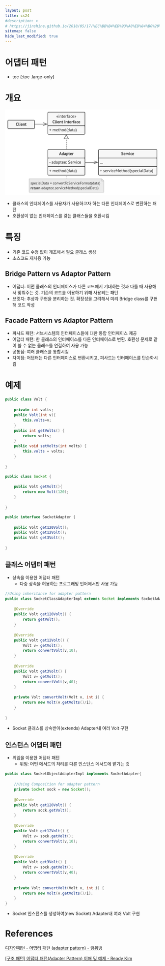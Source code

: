 ```yaml
---
layout: post
title: cs24
#description: >
# https://jinshine.github.io/2018/05/17/%EC%BB%B4%ED%93%A8%ED%84%B0%20%EA%B8%B0%EC%B4%88/%EB%A9%94%EB%AA%A8%EB%A6%AC%EA%B5%AC%EC%A1%B0/
sitemap: false
hide_last_modified: true
---
```

# 어댑터 패턴

* toc
{:toc .large-only}

# 개요

![](/assets/img/cs/adapter.png)

- 클래스의 인터페이스를 사용자가 사용하고자 하는 다른 인터페이스로 변환하는 패턴
- 호환성이 없는 인터페이스를 갖는 클래스들을 호환시킴

# 특징
- 기존 코드 수정 없이 개조해서 필요 클래스 생성
- 소스코드 재사용 가능

## Bridge Pattern vs Adaptor Pattern

- 어댑터: 어떤 클래스의 인터페이스가 다른 코드에서 기대하는 것과 다를 때 사용해서 맞춰주는 것. 기존의 코드를 이용하기 위해 사용되는 패턴
- 브릿지: 추상과 구현을 분리하는 것. 확장성을 고려해서 미리 Bridge class를 구현해 코드 작성

## Facade Pattern vs Adaptor Pattern

- 파사드 패턴: 서브시스템의 인터페이스들에 대한 통합 인터페이스 제공
- 어댑터 패턴: 한 클래스의 인터페이스를 다른 인터페이스로 변환. 호환성 문제로 같이 쓸 수 없는 클래스를 연결하여 사용 가능
- 공통점: 여러 클래스를 통합시킴
- 차이점: 어댑터는 다른 인터페이스로 변환시키고, 퍼사드는 인터페이스를 단순화시킴

# 예제

```JAVA
public class Volt {
 
    private int volts;
    public Volt(int v){
        this.volts=v;
    }
    public int getVolts() {
        return volts;
    }
    public void setVolts(int volts) {
        this.volts = volts;
    }

}
```

```JAVA
public class Socket {

    public Volt getVolt(){
        return new Volt(120);
    }

}
```

```JAVA
public interface SocketAdapter {
 
    public Volt get120Volt();
    public Volt get12Volt();
    public Volt get3Volt();

}
```

## 클래스 어댑터 패턴
- 상속을 이용한 어댑터 패턴
  - 다중 상속을 허용하는 프로그래밍 언어에서만 사용 가능

```JAVA
//Using inheritance for adapter pattern
public class SocketClassAdapterImpl extends Socket implements SocketAdapter{
 
    @Override
    public Volt get120Volt() {
        return getVolt();
    }
 
    @Override
    public Volt get12Volt() {
        Volt v= getVolt();
        return convertVolt(v,10);
    }
 
    @Override
    public Volt get3Volt() {
        Volt v= getVolt();
        return convertVolt(v,40);
    }
	
    private Volt convertVolt(Volt v, int i) {
        return new Volt(v.getVolts()/i);
    }
 
}
```

- Socket 클래스를 상속받아(extends) Adapter내 여러 Volt 구현

## 인스턴스 어댑터 패턴
- 위임을 이용한 어댑터 패턴
  - 위임: 어떤 메서드의 처리를 다른 인스턴스 메서드에 맡기는 것

```JAVA
public class SocketObjectAdapterImpl implements SocketAdapter{
 
    //Using Composition for adapter pattern
    private Socket sock = new Socket();
	
    @Override
    public Volt get120Volt() {
        return sock.getVolt();
    }
 
    @Override
    public Volt get12Volt() {
        Volt v= sock.getVolt();
        return convertVolt(v,10);
    }
 
    @Override
    public Volt get3Volt() {
        Volt v= sock.getVolt();
        return convertVolt(v,40);
    }
	
    private Volt convertVolt(Volt v, int i) {
        return new Volt(v.getVolts()/i);
    }
}
```

- Socket 인스턴스를 생성하여(new Socket) Adapter내 여러 Volt 구현

# References

[디자인패턴 - 어댑터 패턴 (adapter pattern) - 램쥐뱅](https://jusungpark.tistory.com/22)

[[구조 패턴] 어댑터 패턴(Adapter Pattern) 이해 및 예제 - Ready Kim](https://readystory.tistory.com/125)
